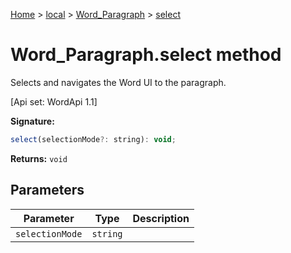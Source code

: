 [Home](./index) &gt; [local](local.md) &gt; [Word\_Paragraph](local.word_paragraph.md) &gt; [select](local.word_paragraph.select.md)

# Word\_Paragraph.select method

Selects and navigates the Word UI to the paragraph. 

 \[Api set: WordApi 1.1\]

**Signature:**
```javascript
select(selectionMode?: string): void;
```
**Returns:** `void`

## Parameters

|  Parameter | Type | Description |
|  --- | --- | --- |
|  `selectionMode` | `string` |  |


